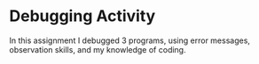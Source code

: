 # Debugging Activity
In this assignment I debugged 3 programs, using error messages, observation skills, and my knowledge of coding.